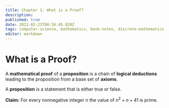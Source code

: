 ```yaml
---
title: Chapter 1: What is a Proof?
description: 
published: true
date: 2021-02-21T00:34:45.820Z
tags: computer-science, mathematics, book-notes, discrete-mathematics
editor: markdown
---
```


# What is a Proof? 
A **mathematical proof** of a **proposition** is a chain of **logical deductions** leading to the proposition from a base set of **axioms**. 

A **proposition** is a statement that is either true or false. 

**Claim:** For every nonnegative integer n the value of $n^2+n+41$ is prime.